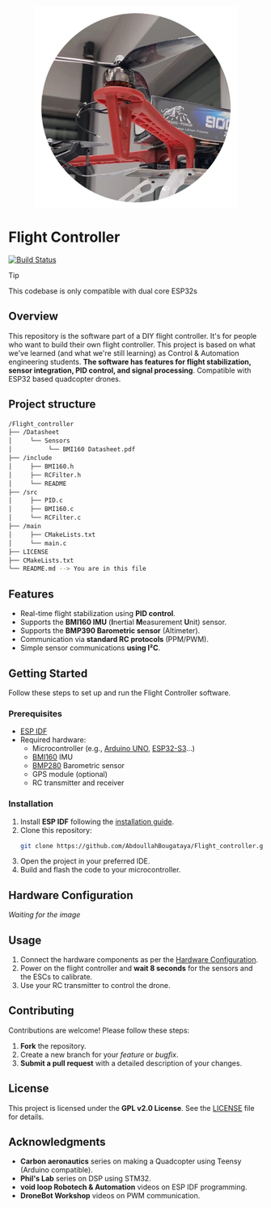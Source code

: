 <div align='center'><img src='https://github.com/AbdoullahBougataya/Flight_controller/blob/main/img/Quadimg.jpg' alt="Quadcopter" width="400" height="400" style="display: block; margin: 0 auto"/></div>

# Flight Controller

[![Build Status](https://img.shields.io/badge/build-passing-cyan?style=flat-square&logo=arduino&logoColor=cyan)](https://github.com/AbdoullahBougataya/Flight_controller/.github/workflows/main.yml)

> [!TIP]
> This codebase is only compatible with dual core ESP32s

## Overview

This repository is the software part of a DIY flight controller. It's for people who want to build their own flight controller. This project is based on what we've learned (and what we're still learning) as Control & Automation engineering students. **The software has features for flight stabilization, sensor integration, PID control, and signal processing**. Compatible with ESP32 based quadcopter drones.

## Project structure
``` sh
/Flight_controller
├── /Datasheet
│     └── Sensors
│          └── BMI160 Datasheet.pdf
├── /include
│     ├── BMI160.h
│     ├── RCFilter.h
│     └── README
├── /src
│     ├── PID.c
│     ├── BMI160.c
│     └── RCFilter.c
├── /main
│     ├── CMakeLists.txt
│     └── main.c
├── LICENSE
├── CMakeLists.txt
└── README.md --> You are in this file
```

## Features

- Real-time flight stabilization using **PID control**.
- Supports the **BMI160 IMU** (**I**nertial **M**easurement **U**nit) sensor.
- Supports the **BMP390 Barometric sensor** (Altimeter).
- Communication via **standard RC protocols** (PPM/PWM).
- Simple sensor communications **using I²C**.

## Getting Started

Follow these steps to set up and run the Flight Controller software.

### Prerequisites

- [ESP IDF](https://docs.espressif.com/projects/esp-idf/en/stable/esp32/get-started/index.html)
- Required hardware:
  - Microcontroller (e.g., [Arduino UNO](https://store.arduino.cc/products/arduino-uno-rev3), [ESP32-S3](https://www.espressif.com/en/products/socs/esp32-s3)...)
  - [BMI160](https://www.bosch-sensortec.com/products/motion-sensors/imus/bmi160/) IMU
  - [BMP280](https://www.bosch-sensortec.com/products/environmental-sensors/pressure-sensors/pressure-sensors-bmp280.html) Barometric sensor
  - GPS module (optional)
  - RC transmitter and receiver

### Installation

1. Install **ESP IDF** following the [installation guide](https://docs.espressif.com/projects/esp-idf/en/stable/esp32/get-started/index.html#installation).
2. Clone this repository:
   ```bash
   git clone https://github.com/AbdoullahBougataya/Flight_controller.git
   ```
3. Open the project in your preferred IDE.
4. Build and flash the code to your microcontroller.

## Hardware Configuration

_Waiting for the image_

## Usage

1. Connect the hardware components as per the [Hardware Configuration](#Hardware-Configuration).
2. Power on the flight controller and **wait 8 seconds** for the sensors and the ESCs to calibrate.
3. Use your RC transmitter to control the drone.

## Contributing

Contributions are welcome! Please follow these steps:

1. **Fork** the repository.
2. Create a new branch for your *feature* or *bugfix*.
3. **Submit a pull request** with a detailed description of your changes.

## License

This project is licensed under the **GPL v2.0 License**. See the [LICENSE](LICENSE) file for details.

## Acknowledgments

- **Carbon aeronautics** series on making a Quadcopter using Teensy (Arduino compatible).
- **Phil's Lab** series on DSP using STM32.
- **void loop Robotech & Automation** videos on ESP IDF programming.
- **DroneBot Workshop** videos on PWM communication.
